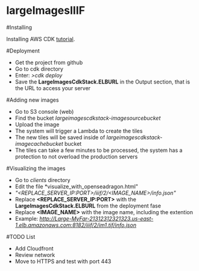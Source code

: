 # largeImagesIIIF

#Installing

Installing AWS CDK [tutorial](https://docs.aws.amazon.com/cdk/latest/guide/getting_started.html).

#Deployment

- Get the project from github
- Go to cdk directory
- Enter: *>cdk deploy*
- Save the **LargeImagesCdkStack.ELBURL** in the Output section, that is the URL to access your server

#Adding new images
- Go to S3 console (web)
- Find the bucket *largeimagescdkstack-imagesourcebucket<ID>*
- Upload the image
- The system will trigger a Lambda to create the tiles
- The new tiles will be saved inside of *largeimagescdkstack-imagecachebucket<ID>* bucket
- The tiles can take a few minutes to be processed, the system has a protection to not overload the production servers

#Visualizing the images
- Go to *clients* directory
- Edit the file *visualize_with_openseadragon.html"
-    *"<REPLACE_SERVER_IP:PORT>/iiif/2/<IMAGE_NAME>/info.json"*
-    Replace **<REPLACE_SERVER_IP:PORT>** with the **LargeImagesCdkStack.ELBURL** from the deployment fase
-    Replace **<IMAGE_NAME>** with the image name, including the extention
-    Example: *http://Large-MyFar-21312312321323.us-east-1.elb.amazonaws.com:8182/iiif/2/im1.tif/info.json*

#TODO List
- Add Cloudfront
- Review network
- Move to HTTPS and test with port 443






